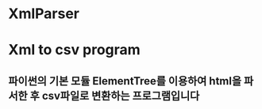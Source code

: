# XmlParser
Xml to csv program 
==================
파이썬의 기본 모듈 ElementTree를 이용하여 html을 파서한 후 csv파일로 변환하는 프로그램입니다
---------------------------------------------------------------------------------------
